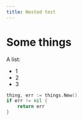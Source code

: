 ```yaml
---
title: Nested test
---
```


# Some things

A list:

- 1
- 2
- 3

```go
thing, err := things.New()
if err != nil {
    return err
}
```

